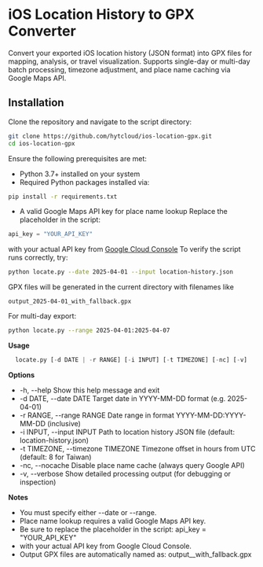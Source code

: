 # iOS Location History to GPX Converter
Convert your exported iOS location history (JSON format) into GPX files for mapping, analysis, or travel visualization. Supports single-day or multi-day batch processing, timezone adjustment, and place name caching via Google Maps API.

## Installation
Clone the repository and navigate to the script directory:
```bash
git clone https://github.com/hytcloud/ios-location-gpx.git
cd ios-location-gpx
```
Ensure the following prerequisites are met:
- Python 3.7+ installed on your system
- Required Python packages installed via:
```bash
pip install -r requirements.txt
```
- A valid Google Maps API key for place name lookup
Replace the placeholder in the script:
```python
api_key = "YOUR_API_KEY"
```
with your actual API key from [Google Cloud Console](https://console.cloud.google.com/)
To verify the script runs correctly, try:
```bash
python locate.py --date 2025-04-01 --input location-history.json
```
GPX files will be generated in the current directory with filenames like
```
output_2025-04-01_with_fallback.gpx
```
For multi-day export:
```bash
python locate.py --range 2025-04-01:2025-04-07
```

**Usage**
```py
  locate.py [-d DATE | -r RANGE] [-i INPUT] [-t TIMEZONE] [-nc] [-v]
```

**Options**
- -h, --help                Show this help message and exit
- -d DATE, --date DATE      Target date in YYYY-MM-DD format (e.g. 2025-04-01)
- -r RANGE, --range RANGE   Date range in format YYYY-MM-DD:YYYY-MM-DD (inclusive)
- -i INPUT, --input INPUT   Path to location history JSON file (default: location-history.json)
- -t TIMEZONE, --timezone TIMEZONE Timezone offset in hours from UTC (default: 8 for Taiwan)
- -nc, --nocache            Disable place name cache (always query Google API)
- -v, --verbose             Show detailed processing output (for debugging or inspection)
  
**Notes**
- You must specify either --date or --range.
- Place name lookup requires a valid Google Maps API key.
- Be sure to replace the placeholder in the script: api_key = "YOUR_API_KEY"
- with your actual API key from Google Cloud Console.
- Output GPX files are automatically named as: output_<date>_with_fallback.gpx